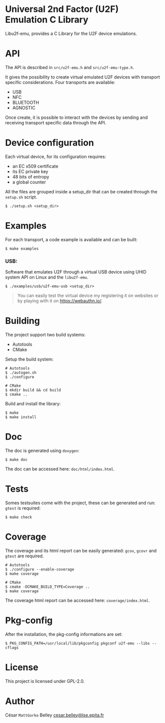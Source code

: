 Universal 2nd Factor (U2F) Emulation C Library
==============================================

Libu2f-emu, provides a C Library for the U2F device emulations.

# API

The API is described in `src/u2f-emu.h` and `src/u2f-emu-type.h`.

It gives the possibility to create virtual emulated U2F devices with transport specific considerations.
Four transports are available:
- USB
- NFC
- BLUETOOTH
- AGNOSTIC

Once create, it is possible to interact with the devices by sending
and receiving transport specific data through the API.

# Device configuration

Each virtual device, for its configuration requires:
- an EC x509 certificate
- its EC private key
- 48 bits of entropy
- a global counter

All the files are grouped inside a setup_dir that can be created through the `setup.sh` script.

```shell
$ ./setup.sh <setup_dir>
```

# Examples

For each transport, a code example is available and can be built:
```shell
$ make examples
```

### USB:

Software that emulates U2F through a virtual USB device using UHID system API on Linux and the `libu2f-emu`.

```shell
$ ./examples/usb/u2f-emu-usb <setup_dir>
```
> You can easily test the virtual device my registering it on websites or by playing with it on https://webauthn.io/.

# Building

The project support two build systems:
- Autotools
- CMake

Setup the build system:
```shell
# Autotools
$ ./autogen.sh
$ ./configure

# CMake
$ mkdir build && cd build
$ cmake ..
```

Build and install the library:
```shell
$ make
$ make install
```

# Doc

The doc is generated using `doxygen`:
```shell
$ make doc
```
The doc can be accessed here: `doc/html/index.html`.

# Tests

Somes testsuites come with the project, these can be generated and run: `gtest` is required:
```shell
$ make check
```

# Coverage

The coverage and its html report can be easily generated: `gcov`, `gcovr` and `gtest` are required.
```shell
# Autotools
$ ./configure --enable-coverage
$ make coverage

# CMake
$ cmake -DCMAKE_BUILD_TYPE=Coverage ..
$ make coverage
```
The coverage html report can be accessed here: `coverage/index.html`.

# Pkg-config

After the installation, the pkg-config informations are set:
```shell
$ PKG_CONFIG_PATH=/usr/local/lib/pkgconfig pkgconf u2f-emu --libs --cflags
```

# License

This project is licensed under GPL-2.0.

# Author

César `MattGorko` Belley <cesar.belley@lse.epita.fr>

